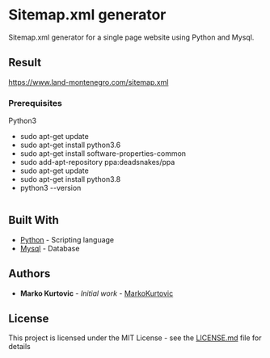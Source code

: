 # Sitemap.xml generator

Sitemap.xml generator for a single page website using Python and Mysql.

## Result
https://www.land-montenegro.com/sitemap.xml

### Prerequisites

Python3

- sudo apt-get update
- sudo apt-get install python3.6
- sudo apt-get install software-properties-common
- sudo add-apt-repository ppa:deadsnakes/ppa
- sudo apt-get update
- sudo apt-get install python3.8
- python3 --version
```
```

## Built With

* [Python](https://www.python.org/) - Scripting language
* [Mysql](https://www.mysql.com/) - Database


## Authors

* **Marko Kurtovic** - *Initial work* - [MarkoKurtovic](https://github.com/MarkoKurtovic)


## License

This project is licensed under the MIT License - see the [LICENSE.md](LICENSE.md) file for details
